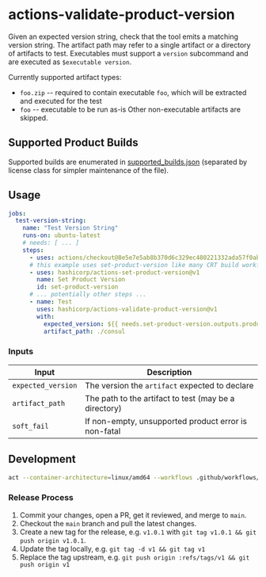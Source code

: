 # actions-validate-product-version

Given an expected version string,
check that the tool emits a matching version string.
The artifact path may refer to a single artifact
or a directory of artifacts to test.
Executables must support a `version` subcommand
and are executed as `$executable version`.

Currently supported artifact types:
   * `foo.zip` -- required to contain executable `foo`, which will be extracted and executed for the test
   * `foo` -- executable to be run as-is
Other non-executable artifacts are skipped.

## Supported Product Builds

Supported builds are enumerated in [supported_builds.json](./supported_builds.json)
(separated by license class for simpler maintenance of the file).


## Usage

```yaml
jobs:
  test-version-string:
    name: "Test Version String"
    runs-on: ubuntu-latest
    # needs: [ ... ]
    steps:
      - uses: actions/checkout@8e5e7e5ab8b370d6c329ec480221332ada57f0ab # v3.5.2
      # this example uses set-product-version like many CRT build workflows
      - uses: hashicorp/actions-set-product-version@v1
        name: Set Product Version
        id: set-product-version
      # ... potentially other steps ...
      - name: Test
        uses: hashicorp/actions-validate-product-version@v1
        with:
          expected_version: ${{ needs.set-product-version.outputs.product-version }}
          artifact_path: ./consul
```

### Inputs

| Input              | Description                                           |
| ------------------ | ----------------------------------------------------- |
| `expected_version` | The version the `artifact` expected to declare        |
| `artifact_path`    | The path to the artifact to test (may be a directory) |
| `soft_fail`        | If non-empty, unsupported product error is non-fatal  |

## Development

```bash
act --container-architecture=linux/amd64 --workflows .github/workflows/test.yml
```

### Release Process

1. Commit your changes, open a PR, get it reviewed, and merge to `main`.
1. Checkout the `main` branch and pull the latest changes.
1. Create a new tag for the release, e.g. `v1.0.1` with `git tag v1.0.1 && git push origin v1.0.1`.
1. Update the tag locally, e.g. `git tag -d v1 && git tag v1`
1. Replace the tag upstream, e.g. `git push origin :refs/tags/v1 && git push origin v1`
